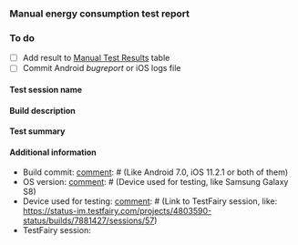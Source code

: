 [comment]: # (Please change "report/build-name" to your branch name with the test report)


### Manual energy consumption test report

### To do
- [ ] Add result to [Manual Test Results](QA_test_results.md) table
- [ ] Commit Android *bugreport* or iOS logs file

#### Test session name
[comment]: # (Name of the performed test session. E.g. 30 min release testing session)

#### Build description
[comment]: # (Short description about the build that was tested. What's new and why it's important to test it for energy consumption. E.g. Build implements Whisper v6. We expect significant reduction in data being transferred that should benefit device battery.)

#### Test summary
[comment]: # (Short summary of the performed test. Did you noticed anything special? Did the app freeze at some point? How do you feel about its performance? Are there any areas of the app that were slow?)

#### Additional information

[comment]: # (#c3449a3)
* Build commit:
[comment]: # (Like Android 7.0, iOS 11.2.1 or both of them)
* OS version:
[comment]: # (Device used for testing, like Samsung Galaxy S8)
* Device used for testing:
[comment]: # (Link to TestFairy session, like: https://status-im.testfairy.com/projects/4803590-status/builds/7881427/sessions/57)
* TestFairy session: